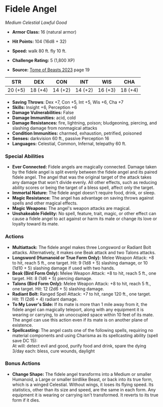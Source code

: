 # Fidele Angel

*Medium* *Celestial* *Lawful Good*

- **Armor Class:** 16 (natural armor)
- **Hit Points:** 104 (16d8 + 32)
- **Speed:** walk 80 ft. fly 10 ft.

- **Challenge Rating:** 5 (1,800 XP)
- **Source:** [Tome of Beasts 2023](https://koboldpress.com/kpstore/product/tome-of-beasts-1-2023-edition/) page 19

| STR | DEX | CON | INT | WIS | CHA |
| --- | --- | --- | --- | --- | --- |
| 20 (+5) | 18 (+4) | 14 (+2) | 14 (+2) | 16 (+3) | 18 (+4) |

- **Saving Throws**: Dex +7, Con +5, Int +5, Wis +6, Cha +7
- **Skills:** Insight +6, Perception +6
- **Damage Vulnerabilities:** False
- **Damage Immunities:** acid, cold
- **Damage Resistances:** fire, lightning, poison; bludgeoning, piercing, and slashing damage from nonmagical attacks
- **Condition Immunities:** charmed, exhaustion, petrified, poisoned
- **Senses:** darkvision 60 ft., passive Perception 16
- **Languages:** Celestial, Common, Infernal, telepathy 60 ft.

### Special Abilities

- **Ever Connected:** Fidele angels are magically connected. Damage taken by the fidele angel is split evenly between the fidele angel and its paired fidele angel. The angel that was the original target of the attack takes any damage that won't divide evenly. All other effects, such as reducing ability scores or being the target of a bless spell, affect only the target.
- **Immortal Nature:** The fidele angel doesn't require food, drink, or sleep.
- **Magic Resistance:** The angel has advantage on saving throws against spells and other magical effects.
- **Magic Weapons:** The angel's weapon attacks are magical.
- **Unshakeable Fidelity:** No spell, feature, trait, magic, or other effect can cause a fidele angel to act against or harm its mate or change its love or loyalty toward its mate.

### Actions

- **Multiattack:** The fidele angel makes three Longsword or Radiant Bolt attacks. Alternatively, it makes one Beak attack and two Talons attacks.
- **Longsword (Humanoid or True Form Only):** Melee Weapon Attack: +8 to hit, reach 5 ft., one target. Hit: 9 (1d8 + 5) slashing damage, or 10 (1d10 + 5) slashing damage if used with two hands.
- **Beak (Bird Form Only):** Melee Weapon Attack: +8 to hit, reach 5 ft., one target. Hit: 8 (1d6 + 5) piercing damage.
- **Talons (Bird Form Only):** Melee Weapon Attack: +8 to hit, reach 5 ft., one target. Hit: 12 (2d6 + 5) slashing damage.
- **Radiant Bolt:** Ranged Spell Attack: +7 to hit, range 120 ft., one target. Hit: 11 (2d6 + 4) radiant damage.
- **To My Lover's Side:** If its mate is more than 1 mile away from it, the fidele angel can magically teleport, along with any equipment it is wearing or carrying, to an unoccupied space within 10 feet of its mate. The angel can use this action even if its mate is on another plane of existence.
- **Spellcasting:** The angel casts one of the following spells, requiring no material components and using Charisma as its spellcasting ability (spell save DC 15):<br>At will: detect evil and good, purify food and drink, spare the dying<br>3/day each: bless, cure wounds, daylight

### Bonus Actions

- **Change Shape:** The fidele angel transforms into a Medium or smaller Humanoid, a Large or smaller birdlike Beast, or back into its true form, which is a winged Celestial. Without wings, it loses its flying speed. Its statistics, other than its size and speed, are the same in each form. Any equipment it is wearing or carrying isn't transformed. It reverts to its true form if it dies.
